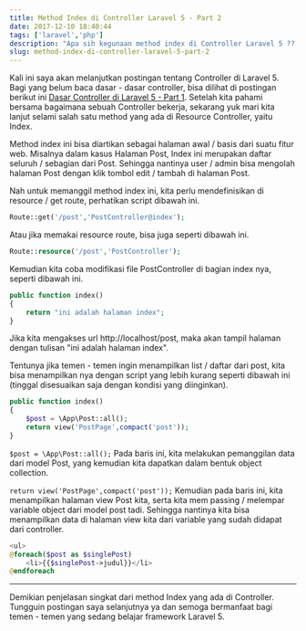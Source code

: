 ```yaml
---
title: Method Index di Controller Laravel 5 - Part 2
date: 2017-12-10 18:40:44
tags: ['laravel','php']
description: "Apa sih kegunaan method index di Controller Laravel 5 ?? Yuk mari kita belajar bareng - bareng mengenai method index di Controller, serta bagaimana menggunakannya."
slug: method-index-di-controller-laravel-5-part-2
---
```


Kali ini saya akan melanjutkan postingan tentang Controller di Laravel 5. Bagi yang belum baca dasar - dasar controller, bisa dilihat di postingan berikut ini [Dasar Controller di Laravel 5 - Part 1](https://nusendra.com/post/dasar-controller-di-laravel-5-part-1). Setelah kita pahami bersama bagaimana sebuah Controller bekerja, sekarang yuk mari kita lanjut selami salah satu method yang ada di Resource Controller, yaitu Index.

Method index ini bisa diartikan sebagai halaman awal / basis dari suatu fitur web. Misalnya dalam kasus Halaman Post, Index ini merupakan daftar seluruh / sebagian dari Post. Sehingga nantinya user / admin bisa mengolah halaman Post dengan klik tombol edit / tambah di halaman Post.

Nah untuk memanggil method index ini, kita perlu mendefinisikan di resource / get route, perhatikan script dibawah ini.

```php
Route::get('/post','PostController@index');
```

Atau jika memakai resource route, bisa juga seperti dibawah ini.

```php
Route::resource('/post','PostController');
```

Kemudian kita coba modifikasi file PostController di bagian index nya, seperti dibawah ini.

```php
public function index()
{
    return "ini adalah halaman index";
}
```

Jika kita mengakses url http://localhost/post, maka akan tampil halaman dengan tulisan "ini adalah halaman index".

Tentunya jika temen - temen ingin menampilkan list / daftar dari post, kita bisa menampilkan nya dengan script yang lebih kurang seperti dibawah ini (tinggal disesuaikan saja dengan kondisi yang diinginkan).

```php
public function index()
{
    $post = \App\Post::all();
    return view('PostPage',compact('post'));
}
```

`$post = \App\Post::all();` Pada baris ini, kita melakukan pemanggilan data dari model Post, yang kemudian kita dapatkan dalam bentuk object collection.

`return view('PostPage',compact('post'));` Kemudian pada baris ini, kita menampilkan halaman view Post kita, serta kita mem passing / melempar variable object dari model post tadi. Sehingga nantinya kita bisa menampilkan data di halaman view kita dari variable yang sudah didapat dari controller.

```php
<ul>
@foreach($post as $singlePost)
    <li>{{$singlePost->judul}}</li>
@endforeach
```

<hr/>

Demikian penjelasan singkat dari method Index yang ada di Controller. Tungguin postingan saya selanjutnya ya dan semoga bermanfaat bagi temen - temen yang sedang belajar framework Laravel 5.
